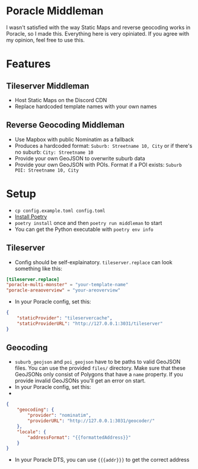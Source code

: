 # Poracle Middleman

I wasn't satisfied with the way Static Maps and reverse 
geocoding works in Poracle, so I made this. 
Everything here is very opiniated. If you agree with my 
opinion, feel free to use this.

# Features

## Tileserver Middleman

- Host Static Maps on the Discord CDN
- Replace hardcoded template names with your own names

## Reverse Geocoding Middleman

- Use Mapbox with public Nominatim as a fallback
- Produces a hardcoded format: `Suburb: Streetname 10, City` 
or if there's no suburb: `City: Streetname 10`
- Provide your own GeoJSON to overwrite suburb data
- Provide your own GeoJSON with POIs. 
Format if a POI exists: `Suburb POI: Streetname 10, City`

# Setup

- `cp config.example.toml config.toml`
- [Install Poetry](https://python-poetry.org/docs/#installation)
- `poetry install` once and then `poetry run middleman` to start
- You can get the Python executable with `poetry env info`

## Tileserver

- Config should be self-explainatory. `tileserver.replace` can look something like this:

```toml
[tileserver.replace]
"poracle-multi-monster" = "your-template-name"
"poracle-areaoverview" = "your-areoverview"
```

- In your Poracle config, set this:

```json
{
    "staticProvider": "tileservercache",
    "staticProviderURL": "http://127.0.0.1:3031/tileserver"
}
```

## Geocoding

- `suburb_geojson` and `poi_geojson` have to be paths to valid GeoJSON files. 
You can use the provided `files/` directory. Make sure that these GeoJSONs 
only consist of Polygons that have a `name` property. 
If you provide invalid GeoJSONs you'll get an error on start.
- In your Poracle config, set this:
- 
```json
{
    "geocoding": {
        "provider": "nominatim",
        "providerURL": "http://127.0.0.1:3031/geocoder/"
    },
    "locale": {
        "addressFormat": "{{formattedAddress}}"
    }
}
```
- In your Poracle DTS, you can use `{{{addr}}}` to get the correct address
